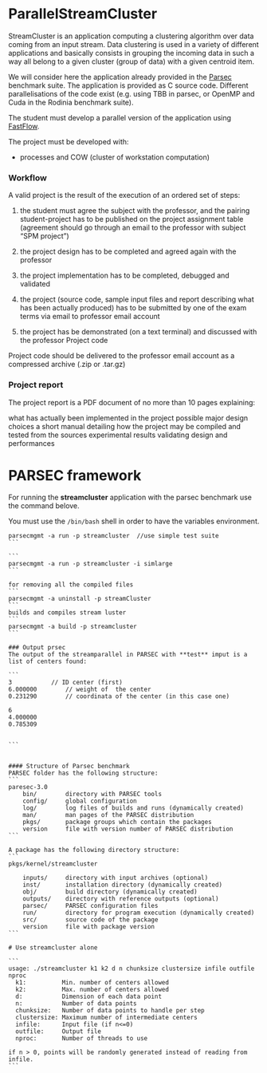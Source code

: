 # ParallelStreamCluster
StreamCluster is an application computing a clustering algorithm over data coming from an input stream. Data clustering is used in a variety of different applications and basically consists in grouping the incoming data in such a way all belong to a given cluster (group of data) with a given centroid item.

We will consider here the application already provided in the [Parsec](http://parsec.cs.princeton.edu/ "Parsec web site") benchmark suite. The application is provided as C source code. Different parallelisations of the code exist (e.g. using TBB in parsec, or OpenMP and Cuda in the Rodinia benchmark suite).

The student must develop a parallel version of the application using [FastFlow](http://calvados.di.unipi.it/ "FastFlow web site").

The project must be developed with:
- processes and COW (cluster of workstation computation)

### Workflow

A valid project is the result of the execution of an ordered set of steps:

1. the student must agree the subject with the professor, and the pairing student-project has to be published on the project assignment table (agreement should go through an email to the professor with subject “SPM project”)

2. the project design has to be completed and agreed again with the professor
3. the project implementation has to be completed, debugged and validated
4. the project (source code, sample input files and report describing what has been actually produced) has to be submitted by one of the exam terms via email to professor email account
5. the project has be demonstrated (on a text terminal) and discussed with the professor
Project code

Project code should be delivered to the professor email account as a compressed archive (.zip or .tar.gz)

### Project report

The project report is a PDF document of no more than 10 pages explaining:

what has actually been implemented in the project
possible major design choices
a short manual detailing how the project may be compiled and tested from the sources
experimental results validating design and performances

# PARSEC framework

For running the **streamcluster** application with the parsec benchmark use the command belove.

You must use the `/bin/bash` shell in order to have the variables environment.
````
parsecmgmt -a run -p streamcluster  //use simple test suite
```

```
parsecmgmt -a run -p streamcluster -i simlarge
```

for removing all the compiled files
```
parsecmgmt -a uninstall -p streamCluster
```
builds and compiles stream luster
```
parsecmgmt -a build -p streamcluster
```

### Output prsec
The output of the streamparallel in PARSEC with **test** imput is a list of centers found:

```
3			// ID center (first)
6.000000		// weight of  the center
0.231290 		// coordinata of the center (in this case one)

6
4.000000
0.785309 


```


#### Structure of Parsec benchmark
PARSEC folder has the following structure:
```
paresec-3.0
	bin/		directory with PARSEC tools
	config/		global configuration
	log/		log files of builds and runs (dynamically created)
	man/		man pages of the PARSEC distribution
	pkgs/		package groups which contain the packages
	version		file with version number of PARSEC distribution
```

A package has the following directory structure:
```
pkgs/kernel/streamcluster

	inputs/		directory with input archives (optional)
	inst/		installation directory (dynamically created)
	obj/		build directory (dynamically created)
	outputs/	directory with reference outputs (optional)
	parsec/		PARSEC configuration files
	run/		directory for program execution (dynamically created)
	src/		source code of the package
	version		file with package version
```

# Use streamcluster alone

```
usage: ./streamcluster k1 k2 d n chunksize clustersize infile outfile nproc
  k1:          Min. number of centers allowed
  k2:          Max. number of centers allowed
  d:           Dimension of each data point
  n:           Number of data points
  chunksize:   Number of data points to handle per step
  clustersize: Maximum number of intermediate centers
  infile:      Input file (if n<=0)
  outfile:     Output file
  nproc:       Number of threads to use

if n > 0, points will be randomly generated instead of reading from infile.
```
